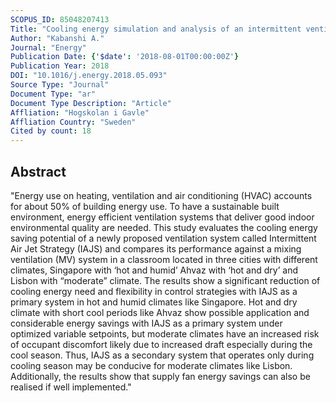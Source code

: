 ```yaml
---
SCOPUS_ID: 85048207413
Title: "Cooling energy simulation and analysis of an intermittent ventilation strategy under different climates"
Author: "Kabanshi A."
Journal: "Energy"
Publication Date: {'$date': '2018-08-01T00:00:00Z'}
Publication Year: 2018
DOI: "10.1016/j.energy.2018.05.093"
Source Type: "Journal"
Document Type: "ar"
Document Type Description: "Article"
Affliation: "Hogskolan i Gavle"
Affliation Country: "Sweden"
Cited by count: 18
---
```


## Abstract
"Energy use on heating, ventilation and air conditioning (HVAC) accounts for about 50% of building energy use. To have a sustainable built environment, energy efficient ventilation systems that deliver good indoor environmental quality are needed. This study evaluates the cooling energy saving potential of a newly proposed ventilation system called Intermittent Air Jet Strategy (IAJS) and compares its performance against a mixing ventilation (MV) system in a classroom located in three cities with different climates, Singapore with ‘hot and humid’ Ahvaz with ‘hot and dry’ and Lisbon with “moderate” climate. The results show a significant reduction of cooling energy need and flexibility in control strategies with IAJS as a primary system in hot and humid climates like Singapore. Hot and dry climate with short cool periods like Ahvaz show possible application and considerable energy savings with IAJS as a primary system under optimized variable setpoints, but moderate climates have an increased risk of occupant discomfort likely due to increased draft especially during the cool season. Thus, IAJS as a secondary system that operates only during cooling season may be conducive for moderate climates like Lisbon. Additionally, the results show that supply fan energy savings can also be realised if well implemented."
